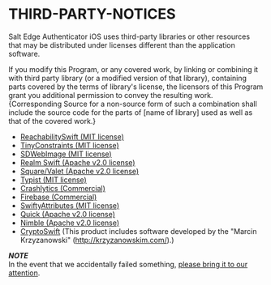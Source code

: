 # THIRD-PARTY-NOTICES

Salt Edge Authenticator iOS uses third-party libraries or other resources that may be distributed under licenses different than the application software.  

If you modify this Program, or any covered work, by linking or combining it with third party library (or a modified version of that library), containing parts covered by the terms of library's license, the licensors of this Program grant you additional permission to convey the resulting work. {Corresponding Source for a non-source form of such a combination shall include the source code for the parts of [name of library] used as well as that of the covered work.}  

* [ReachabilitySwift (MIT license)](https://raw.githubusercontent.com/ashleymills/Reachability.swift/master/LICENSE)
* [TinyConstraints (MIT license)](https://raw.githubusercontent.com/roberthein/TinyConstraints/master/LICENSE)
* [SDWebImage (MIT license)](https://raw.githubusercontent.com/SDWebImage/SDWebImage/master/LICENSE)
* [Realm Swift (Apache v2.0 license)](https://raw.githubusercontent.com/realm/realm-cocoa/master/LICENSE)
* [Square/Valet (Apache v2.0 license)](https://raw.githubusercontent.com/square/Valet/master/LICENSE)
* [Typist (MIT license)](https://raw.githubusercontent.com/totocaster/Typist/master/LICENSE)
* [Crashlytics (Commercial)](http://try.crashlytics.com/)
* [Firebase (Commercial)](https://firebase.google.com/terms)
* [SwiftyAttributes (MIT license)](https://raw.githubusercontent.com/eddiekaiger/SwiftyAttributes/master/LICENSE)
* [Quick (Apache v2.0 license)](https://raw.githubusercontent.com/Quick/Quick/master/LICENSE)
* [Nimble (Apache v2.0 license)](https://raw.githubusercontent.com/Quick/Nimble/master/LICENSE)
* [CryptoSwift](https://raw.githubusercontent.com/krzyzanowskim/CryptoSwift/master/LICENSE) (This product includes softwаre developed by the "Marcin Krzyzanowski" (http://krzyzanowskim.com/).)


***NOTE***  
In the event that we accidentally failed something, [please bring it to our attention](https://www.saltedge.com/pages/contact_support).
